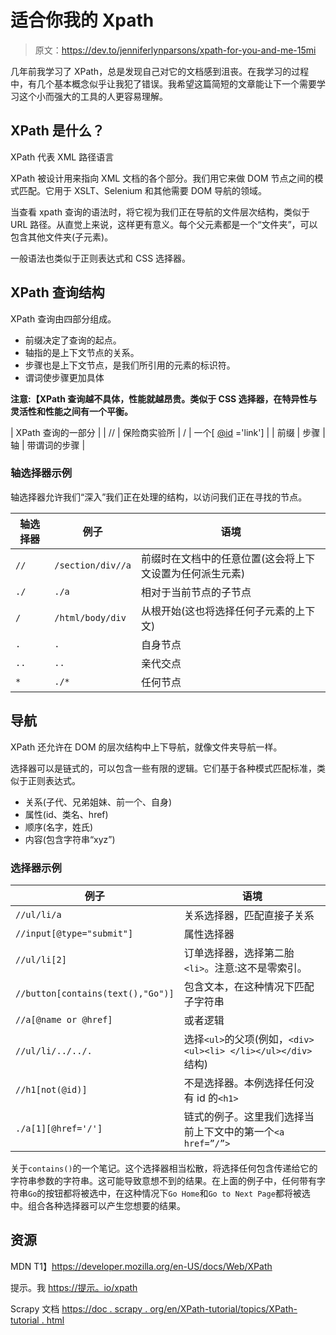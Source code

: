 # 适合你我的 Xpath

> 原文：<https://dev.to/jenniferlynparsons/xpath-for-you-and-me-15mi>

几年前我学习了 XPath，总是发现自己对它的文档感到沮丧。在我学习的过程中，有几个基本概念似乎让我犯了错误。我希望这篇简短的文章能让下一个需要学习这个小而强大的工具的人更容易理解。

## XPath 是什么？

XPath 代表 XML 路径语言

XPath 被设计用来指向 XML 文档的各个部分。我们用它来做 DOM 节点之间的模式匹配。它用于 XSLT、Selenium 和其他需要 DOM 导航的领域。

当查看 xpath 查询的语法时，将它视为我们正在导航的文件层次结构，类似于 URL 路径。从直觉上来说，这样更有意义。每个父元素都是一个“文件夹”，可以包含其他文件夹(子元素)。

一般语法也类似于正则表达式和 CSS 选择器。

## XPath 查询结构

XPath 查询由四部分组成。

*   前缀决定了查询的起点。
*   轴指的是上下文节点的关系。
*   步骤也是上下文节点，是我们所引用的元素的标识符。
*   谓词使步骤更加具体

**注意:【XPath 查询越不具体，性能就越昂贵。类似于 CSS 选择器，在特异性与灵活性和性能之间有一个平衡。**

| XPath 查询的一部分 |
| // | 保险商实验所 | / | 一个[ [@id](https://dev.to/id) ='link'] |
| 前缀 | 步骤 | 轴 | 带谓词的步骤 |

### 轴选择器示例

轴选择器允许我们“深入”我们正在处理的结构，以访问我们正在寻找的节点。

| 轴选择器 | 例子 | 语境 |
| --- | --- | --- |
| `//` | `/section/div//a` | 前缀时在文档中的任意位置(这会将上下文设置为任何派生元素) |
| `./` | `./a` | 相对于当前节点的子节点 |
| `/` | `/html/body/div` | 从根开始(这也将选择任何子元素的上下文) |
| `.` | `.` | 自身节点 |
| `..` | `..` | 亲代交点 |
| `*` | `./*` | 任何节点 |

## 导航

XPath 还允许在 DOM 的层次结构中上下导航，就像文件夹导航一样。

选择器可以是链式的，可以包含一些有限的逻辑。它们基于各种模式匹配标准，类似于正则表达式。

*   关系(子代、兄弟姐妹、前一个、自身)
*   属性(id、类名、href)
*   顺序(名字，姓氏)
*   内容(包含字符串“xyz”)

### 选择器示例

| 例子 | 语境 |
| --- | --- |
| `//ul/li/a` | 关系选择器，匹配直接子关系 |
| `//input[@type="submit"]` | 属性选择器 |
| `//ul/li[2]` | 订单选择器，选择第二胎`<li>`。注意:这不是零索引。 |
| `//button[contains(text(),"Go")]` | 包含文本，在这种情况下匹配子字符串 |
| `//a[@name or @href]` | 或者逻辑 |
| `//ul/li/../../.` | 选择`<ul>`的父项(例如，`<div><ul><li> </li></ul></div>`结构) |
| `//h1[not(@id)]` | 不是选择器。本例选择任何没有 id 的`<h1>` |
| `./a[1][@href='/']` | 链式的例子。这里我们选择当前上下文中的第一个`<a href=”/”>` |

关于`contains()`的一个笔记。这个选择器相当松散，将选择任何包含传递给它的字符串参数的字符串。这可能导致意想不到的结果。在上面的例子中，任何带有字符串`Go`的按钮都将被选中，在这种情况下`Go Home`和`Go to Next Page`都将被选中。组合各种选择器可以产生您想要的结果。

## 资源

MDN
T1】https://developer.mozilla.org/en-US/docs/Web/XPath

提示。我
[https://提示。io/xpath](https://devhints.io/xpath)

Scrapy 文档
[https://doc . scrapy . org/en/XPath-tutorial/topics/XPath-tutorial . html](https://doc.scrapy.org/en/xpath-tutorial/topics/xpath-tutorial.html)